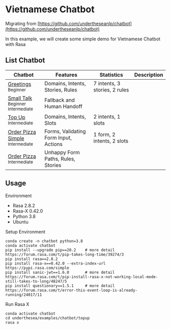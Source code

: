 # Vietnamese Chatbot

Migrating from [https://github.com/undertheseanlp/chatbot](https://github.com/undertheseanlp/chatbot)

In this example, we will create some simple demo for Vietnamese Chatbot with Rasa

## List Chatbot 

<table>
<thead>
  <tr>
    <th>Chatbot</th>
    <th>Features</th>
    <th>Statistics</th>
    <th>Description</th>
  </tr>
</thead>
<tbody>
  <tr>
    <td>
      <a href="greetings">Greetings</a><br/>
      <sub>Beginner</sub>
    </td>
    <td>Domains, Intents, Stories, Rules</td>
    <td>7 intents, 3 stories, 2 rules</td>
    <td></td>
  </tr>
  <tr>
    <td>
      <a href="small_talk">Small Talk</a><br/>
      <sub>Beginner</sub>
      <sub>Intermediate</sub>
    </td>
    <td>Fallback and Human Handoff</td>
    <td></td>
    <td></td>
  </tr>
  <tr>
    <td>
      <a href="top_up">Top Up</a><br/>
      <sub>Intermediate</sub>
    </td>
    <td>Domains, Intents, Slots</td>
    <td>2 intents, 1 slots</td>
    <td></td>
  </tr>
  <tr>
    <td>
      <a href="order_pizza_simple">Order Pizza Simple</a><br/>
      <sub>Intermediate</sub>
    </td>
    <td>Forms, Validating Form Input, Actions</td>
    <td>1 form, 2 intents, 2 slots</td>
    <td></td>
  </tr>
  <tr>
    <td>
      <a href="order_pizza">Order Pizza</a><br/>
      <sub>Intermediate</sub>
    </td>
    <td>Unhappy Form Paths, Rules, Stories</td>
    <td></td>
    <td></td>
  </tr>
</tbody>
</table>

## Usage

Environment

* Rasa 2.8.2
* Rasa-X 0.42.0
* Python 3.8
* Ubuntu

Setup Environment

```
conda create -n chatbot python=3.8
conda activate chatbot
pip install --upgrade pip==20.2    # more detail https://forum.rasa.com/t/pip-takes-long-time/39274/3
pip install rasa==2.8.2
pip install rasa-x==0.42.0 --extra-index-url https://pypi.rasa.com/simple
pip install sanic-jwt==1.6.0       # more detail https://forum.rasa.com/t/pip-install-rasa-x-not-working-local-mode-still-takes-to-long/48247/5
pip install questionary==1.5.1     # more detail https://forum.rasa.com/t/error-this-event-loop-is-already-running/24017/11
```

Run Rasa X

```
conda activate chatbot 
cd underthesea/examples/chatbot/topup
rasa x
```
